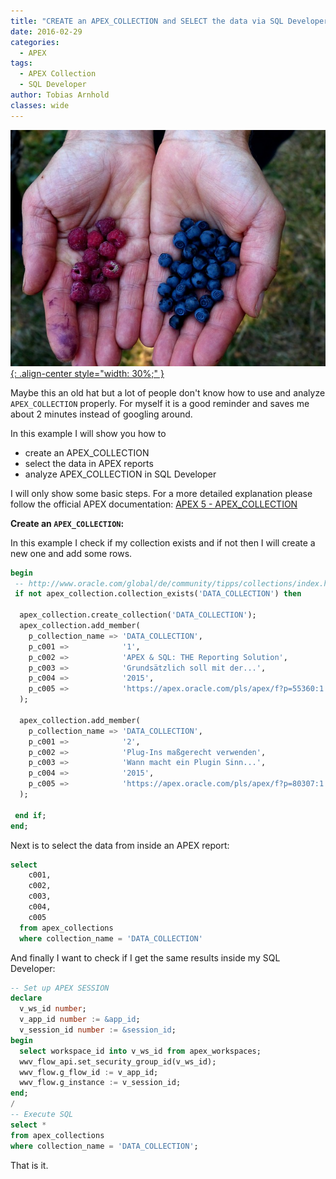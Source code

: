 ```yaml
---
title: "CREATE an APEX_COLLECTION and SELECT the data via SQL Developer"
date: 2016-02-29
categories:
  - APEX
tags:
  - APEX Collection
  - SQL Developer
author: Tobias Arnhold
classes: wide
---
```

[![create-apexcollection-and-select-data-01](/assets/images/posts/2016-02-29-create-apexcollection-and-select-data-01.webp){: .align-center style="width: 30%;" }](/assets/images/posts/2016-02-29-create-apexcollection-and-select-data-01.webp)

Maybe this an old hat but a lot of people don't know how to use and analyze `APEX_COLLECTION` properly. For myself it is a good reminder and saves me about 2 minutes instead of googling around.

In this example I will show you how to
- create an APEX_COLLECTION
- select the data in APEX reports
- analyze APEX_COLLECTION in SQL Developer

I will only show some basic steps. For a more detailed explanation please follow the official APEX documentation: <a href="https://docs.oracle.com/cd/E59726_01/doc.50/e39149/apex_collection.htm#AEAPI531" rel="noopener noreferrer" target="_blank">APEX 5 - APEX_COLLECTION</a>

**Create an `APEX_COLLECTION`:**

In this example I check if my collection exists and if not then I will create a new one and add some rows.

```sql
begin
 -- http://www.oracle.com/global/de/community/tipps/collections/index.html
 if not apex_collection.collection_exists('DATA_COLLECTION') then 

  apex_collection.create_collection('DATA_COLLECTION');
  apex_collection.add_member(
    p_collection_name => 'DATA_COLLECTION',
    p_c001 =>            '1',
    p_c002 =>            'APEX & SQL: THE Reporting Solution',
    p_c003 =>            'Grundsätzlich soll mit der...',
    p_c004 =>            '2015',
    p_c005 =>            'https://apex.oracle.com/pls/apex/f?p=55360:1'
  );

  apex_collection.add_member(
    p_collection_name => 'DATA_COLLECTION',
    p_c001 =>            '2',
    p_c002 =>            'Plug-Ins maßgerecht verwenden',
    p_c003 =>            'Wann macht ein Plugin Sinn...',
    p_c004 =>            '2015',
    p_c005 =>            'https://apex.oracle.com/pls/apex/f?p=80307:1'
  );

 end if;
end;
```

Next is to select the data from inside an APEX report:

```sql
select 
    c001,
    c002,
    c003,
    c004,
    c005
  from apex_collections
  where collection_name = 'DATA_COLLECTION'
```

And finally I want to check if I get the same results inside my SQL Developer:

```sql
-- Set up APEX SESSION
declare
  v_ws_id number;
  v_app_id number := &app_id;
  v_session_id number := &session_id;
begin
  select workspace_id into v_ws_id from apex_workspaces;
  wwv_flow_api.set_security_group_id(v_ws_id);
  wwv_flow.g_flow_id := v_app_id;
  wwv_flow.g_instance := v_session_id;
end;
/
-- Execute SQL
select *
from apex_collections
where collection_name = 'DATA_COLLECTION';
```

That is it.
